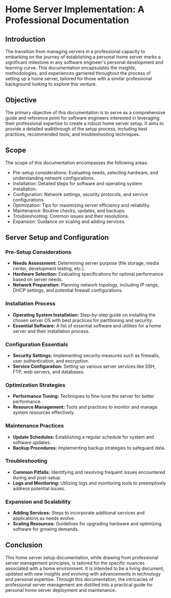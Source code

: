 # Home Server Implementation: A Professional Documentation

## Introduction

The transition from managing servers in a professional capacity to embarking on the journey of establishing a personal home server marks a significant milestone in any software engineer's personal development and learning curve. This documentation encapsulates the insights, methodologies, and experiences garnered throughout the process of setting up a home server, tailored for those with a similar professional background looking to explore this venture.

## Objective

The primary objective of this documentation is to serve as a comprehensive guide and reference point for software engineers interested in leveraging their professional expertise to create a robust home server setup. It aims to provide a detailed walkthrough of the setup process, including best practices, recommended tools, and troubleshooting techniques.

## Scope

The scope of this documentation encompasses the following areas:

- Pre-setup considerations: Evaluating needs, selecting hardware, and understanding network configurations.
- Installation: Detailed steps for software and operating system installation.
- Configuration: Network settings, security protocols, and service configurations.
- Optimization: Tips for maximizing server efficiency and reliability.
- Maintenance: Routine checks, updates, and backups.
- Troubleshooting: Common issues and their resolutions.
- Expansion: Guidance on scaling and adding services.

## Server Setup and Configuration

### Pre-Setup Considerations

- **Needs Assessment:** Determining server purpose (file storage, media center, development testing, etc.).
- **Hardware Selection:** Evaluating specifications for optimal performance based on server needs.
- **Network Preparation:** Planning network topology, including IP range, DHCP settings, and potential firewall configurations.

### Installation Process

- **Operating System Installation:** Step-by-step guide on installing the chosen server OS with best practices for partitioning and security.
- **Essential Software:** A list of essential software and utilities for a home server and their installation process.

### Configuration Essentials

- **Security Settings:** Implementing security measures such as firewalls, user authentication, and encryption.
- **Service Configuration:** Setting up various server services like SSH, FTP, web servers, and databases.

### Optimization Strategies

- **Performance Tuning:** Techniques to fine-tune the server for better performance.
- **Resource Management:** Tools and practices to monitor and manage system resources effectively.

### Maintenance Practices

- **Update Schedules:** Establishing a regular schedule for system and software updates.
- **Backup Procedures:** Implementing backup strategies to safeguard data.

### Troubleshooting

- **Common Pitfalls:** Identifying and resolving frequent issues encountered during and post-setup.
- **Logs and Monitoring:** Utilizing logs and monitoring tools to preemptively address potential issues.

### Expansion and Scalability

- **Adding Services:** Steps to incorporate additional services and applications as needs evolve.
- **Scaling Resources:** Guidelines for upgrading hardware and optimizing software for growing demands.

## Conclusion

This home server setup documentation, while drawing from professional server management principles, is tailored for the specific nuances associated with a home environment. It is intended to be a living document, updated with new insights and evolving with advancements in technology and personal expertise. Through this documentation, the intricacies of professional server management are distilled into a practical guide for personal home server deployment and maintenance.
